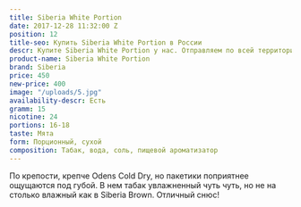 ```yaml
---
title: Siberia White Portion
date: 2017-12-28 11:32:00 Z
position: 12
title-seo: Купить Siberia White Portion в России
descr: Купите Siberia White Portion у нас. Отправляем по всей территории России
product-name: Siberia White Portion
brand: Siberia
price: 450
new-price: 400
image: "/uploads/5.jpg"
availability-descr: Есть
gramm: 15
nicotine: 24
portions: 16-18
taste: Мята
form: Порционный, сухой
composition: Табак, вода, соль, пищевой ароматизатор
---
```


По крепости, крепче Odens Cold Dry, но пакетики поприятнее ощущаются под губой. В нем табак увлажненный чуть чуть, но не на столько влажный как в Siberia Brown. Отличный снюс!